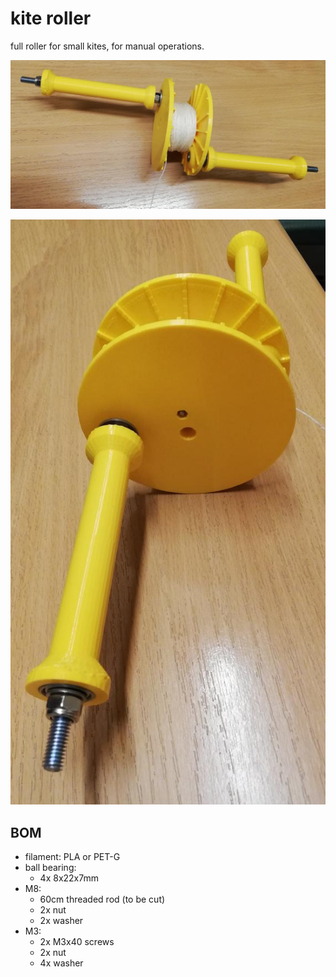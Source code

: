 # kite roller

full roller for small kites, for manual operations.

![front view](pic/front.jpg)

![side view](pic/side.jpg)


## BOM
* filament: PLA or PET-G
* ball bearing:
  - 4x 8x22x7mm
* M8:
  - 60cm threaded rod (to be cut)
  - 2x nut
  - 2x washer
* M3:
  - 2x M3x40 screws
  - 2x nut
  - 4x washer
